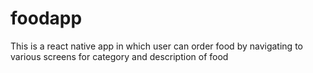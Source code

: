 # foodapp
This is a react native app in which user can order food by navigating to various screens for category and description of food
